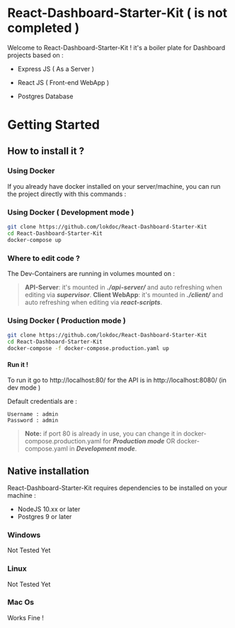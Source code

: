 # React-Dashboard-Starter-Kit ( is not completed )

Welcome to React-Dashboard-Starter-Kit ! it's a boiler plate for Dashboard projects based on :

- Express JS ( As a Server )

- React JS ( Front-end WebApp )

- Postgres Database

# Getting Started 
## How to install it ? 
### Using Docker 
If you already have docker installed on your server/machine, you can run the project directly with this commands : 
### Using Docker ( Development mode )
```bash
git clone https://github.com/lokdoc/React-Dashboard-Starter-Kit
cd React-Dashboard-Starter-Kit
docker-compose up 
```
### Where to edit code ? 
The Dev-Containers are running in volumes mounted on  :
> **API-Server**: it's mounted in ***./api-server/*** and auto refreshing when editing via ***supervisor***.
> **Client WebApp**: it's mounted in ***./client/*** and auto refreshing when editing via ***react-scripts***.


### Using Docker ( Production mode )
```bash
git clone https://github.com/lokdoc/React-Dashboard-Starter-Kit
cd React-Dashboard-Starter-Kit
docker-compose -f docker-compose.production.yaml up
```
#### Run it !

To run it go to http://localhost:80/
for the API is in http://localhost:8080/ (in dev mode )

Default credentials are  :
> 
	Username : admin
	Password : admin

> **Note:**  if port 80 is already in use, you can change it in docker-compose.production.yaml for ***Production mode*** OR docker-compose.yaml in ***Development mode***.



##  Native installation 

 React-Dashboard-Starter-Kit requires dependencies to be installed on your machine : 
 - NodeJS 10.xx or later 
 - Postgres 9 or later

### Windows 
>
Not Tested Yet 

### Linux 
>
Not Tested Yet 


### Mac Os  

>
Works Fine !





